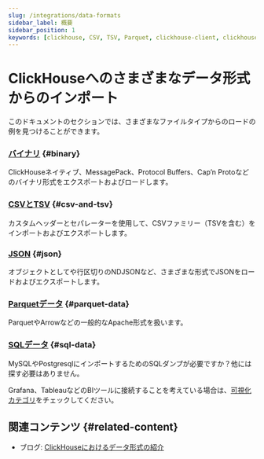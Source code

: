 ```yaml
---
slug: /integrations/data-formats
sidebar_label: 概要
sidebar_position: 1
keywords: [clickhouse, CSV, TSV, Parquet, clickhouse-client, clickhouse-local]
---
```



# ClickHouseへのさまざまなデータ形式からのインポート

このドキュメントのセクションでは、さまざまなファイルタイプからのロードの例を見つけることができます。

### [**バイナリ**](/integrations/data-ingestion/data-formats/binary.md) {#binary}

ClickHouseネイティブ、MessagePack、Protocol Buffers、Cap’n Protoなどのバイナリ形式をエクスポートおよびロードします。

### [**CSVとTSV**](/integrations/data-ingestion/data-formats/csv-tsv.md) {#csv-and-tsv}

カスタムヘッダーとセパレーターを使用して、CSVファミリー（TSVを含む）をインポートおよびエクスポートします。

### [**JSON**](/integrations/data-ingestion/data-formats/json/intro.md) {#json}

オブジェクトとしてや行区切りのNDJSONなど、さまざまな形式でJSONをロードおよびエクスポートします。

### [**Parquetデータ**](/integrations/data-ingestion/data-formats/parquet.md) {#parquet-data}

ParquetやArrowなどの一般的なApache形式を扱います。

### [**SQLデータ**](/integrations/data-ingestion/data-formats/sql.md) {#sql-data}

MySQLやPostgresqlにインポートするためのSQLダンプが必要ですか？他には探す必要はありません。

Grafana、TableauなどのBIツールに接続することを考えている場合は、[可視化カテゴリ](../../data-visualization/index.md)をチェックしてください。


## 関連コンテンツ {#related-content}

- ブログ: [ClickHouseにおけるデータ形式の紹介](https://clickhouse.com/blog/data-formats-clickhouse-csv-tsv-parquet-native)
